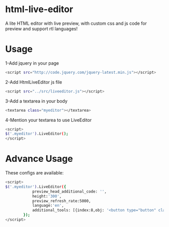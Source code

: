 # html-live-editor
A lite HTML editor with live preview, with custom css and js code for preview and support rtl languages!

# Usage

1-Add jquery in your page
```bash
<script src="http://code.jquery.com/jquery-latest.min.js"></script>
```
2-Add HtmlLiveEditor js file
```bash
<script src="../src/liveeditor.js"></script>
```
3-Add a textarea in your body
```bash
<textarea class="myeditor"></textarea>
```
4-Mention your textarea to use LiveEditor
```bash
<script>
$('.myeditor').LiveEditor(); 
</script>
```

# Advance Usage
These configs are available:
```bash
<script>
$('.myeditor').LiveEditor({
			preview_head_additional_code: '',
			height:'300',
			preview_refresh_rate:5000,
			language:'en',
			additional_tools: [{index:8,obj: '<button type="button" class="bt tools-insert-code" data-append-data="\n<ul><li>\nyour_text\n</li></ul>\n">UL</button>'}]
		}); 
</script>
```